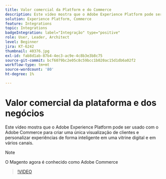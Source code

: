 ```yaml
---
title: Valor comercial da Platform e do Commerce
description: Este vídeo mostra que o Adobe Experience Platform pode ser usado com o Magento Commerce para criar uma única visualização de clientes e personalizar experiências de forma inteligente em uma vitrine digital e em vários canais.
solution: Experience Platform, Commerce
feature: Integrations
topic: Integrations
badgeIntegration: label="Integração" type="positive"
role: User, Leader, Architect
level: Beginner
jira: KT-6242
thumbnail: 40376.jpg
exl-id: fab8d1ab-87b4-4ec3-ac9e-4c8b3e3b8c75
source-git-commit: bcf6079bc2e05c8c59bcc1b020ac15d1db6a02f2
workflow-type: tm+mt
source-wordcount: '80'
ht-degree: 1%

---
```


# Valor comercial da plataforma e dos negócios

Este vídeo mostra que o Adobe Experience Platform pode ser usado com o Adobe Commerce para criar uma única visualização de clientes e personalizar experiências de forma inteligente em uma vitrine digital e em vários canais.

>[!NOTE]
>
> O Magento agora é conhecido como Adobe Commerce


>[!VIDEO](https://video.tv.adobe.com/v/40376?quality=12&learn=on)

